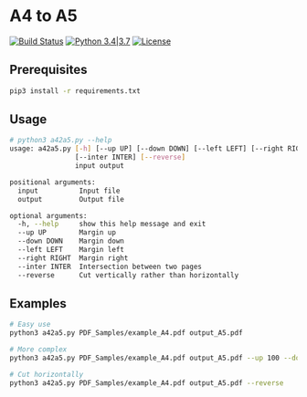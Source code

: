 # A4 to A5

[![Build Status](https://travis-ci.org/nbeguier/a42a5.svg?branch=master)](https://travis-ci.org/nbeguier/a42a5) [![Python 3.4|3.7](https://img.shields.io/badge/python-3.4|3.7-green.svg)](https://www.python.org/) [![License](https://img.shields.io/badge/Licence-Apache%202.0-blue.svg)](https://github.com/nbeguier/a42a5/blob/master/LICENSE)

## Prerequisites

```bash
pip3 install -r requirements.txt
```

## Usage

```bash
# python3 a42a5.py --help
usage: a42a5.py [-h] [--up UP] [--down DOWN] [--left LEFT] [--right RIGHT]
                [--inter INTER] [--reverse]
                input output

positional arguments:
  input          Input file
  output         Output file

optional arguments:
  -h, --help     show this help message and exit
  --up UP        Margin up
  --down DOWN    Margin down
  --left LEFT    Margin left
  --right RIGHT  Margin right
  --inter INTER  Intersection between two pages
  --reverse      Cut vertically rather than horizontally
```

## Examples

```bash
# Easy use
python3 a42a5.py PDF_Samples/example_A4.pdf output_A5.pdf

# More complex
python3 a42a5.py PDF_Samples/example_A4.pdf output_A5.pdf --up 100 --down 100 --left 10 --right 5 --inter 20

# Cut horizontally
python3 a42a5.py PDF_Samples/example_A4.pdf output_A5.pdf --reverse
```
